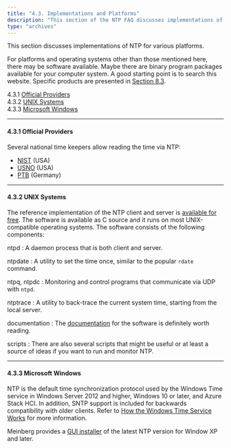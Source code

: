 ```yaml
---
title: "4.3. Implementations and Platforms"
description: "This section of the NTP FAQ discusses implementations of NTP for various platforms."
type: "archives"
--- 
```


This section discusses implementations of NTP for various platforms.

For platforms and operating systems other than those mentioned here, there may be software available. Maybe there are binary program packages available for your computer system. A good starting point is to search this website. Specific products are presented in [Section 8.3](/ntpfaq/ntp-s-trbl-spec/).

4.3.1 [Official Providers](#431-official-providers)    
4.3.2 [UNIX Systems](#432-unix-systems)   
4.3.3 [Microsoft Windows](#433-microsoft-windows)      

* * *

#### 4.3.1 Official Providers

Several national time keepers allow reading the time via NTP:

* [NIST](https://www.nist.gov/time-frequency) (USA)
* [USNO](https://www.cnmoc.usff.navy.mil/Organization/United-States-Naval-Observatory/Precise-Time-Department/Network-Time-Protocol-NTP/) (USA)
* [PTB](https://www.ptb.de/cms/en/ptb/fachabteilungen/abtq/gruppe-q4/ref-q42/time-synchronization-of-computers-using-the-network-time-protocol-ntp.html) (Germany)

* * *

#### 4.3.2 UNIX Systems

The reference implementation of the NTP client and server is [available for free](/downloads/). The software is available as C source and it runs on most UNIX-compatible operating systems. The software consists of the following components:

ntpd
: A daemon process that is both client and server.

ntpdate
: A utility to set the time once, similar to the popular `rdate` command.

ntpq, ntpdc
: Monitoring and control programs that communicate via UDP with `ntpd`.

ntptrace
: A utility to back-trace the current system time, starting from the local server.

documentation
: The [documentation](/documentation/4.2.8-series/) for the software is definitely worth reading.

scripts
: There are also several scripts that might be useful or at least a source of ideas if you want to run and monitor NTP.

* * *

#### 4.3.3 Microsoft Windows

NTP is the default time synchronization protocol used by the Windows Time service in Windows Server 2012 and higher, Windows 10 or later, and Azure Stack HCI. In addition, SNTP support is included for backwards compatibility with older clients. Refer to [How the Windows Time Service Works](https://docs.microsoft.com/en-us/windows-server/networking/windows-time-service/how-the-windows-time-service-works) for more information.

Meinberg provides a [GUI installer](https://www.meinbergglobal.com/english/sw/ntp.htm#ntp_stable) of the latest NTP version for Window XP and later.
